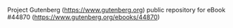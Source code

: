 Project Gutenberg (https://www.gutenberg.org) public repository for eBook #44870 (https://www.gutenberg.org/ebooks/44870)
